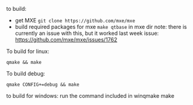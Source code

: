 to build:
- get MXE `git clone https://github.com/mxe/mxe`
- build required packages for mxe `make qtbase` in mxe dir
note: there is currently an issue with this, but it worked last week
issue: https://github.com/mxe/mxe/issues/1762

To build for linux:

    qmake && make
    
To build debug:

    qmake CONFIG+=debug && make

to build for windows:
run the command included in winqmake
make
